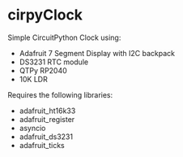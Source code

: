 # cirpyClock
 
Simple CircuitPython Clock using:
- Adafruit 7 Segment Display with I2C backpack
- DS3231 RTC module
- QTPy RP2040
- 10K LDR

Requires the following libraries:
- adafruit_ht16k33
- adafruit_register
- asyncio
- adafruit_ds3231
- adafruit_ticks
